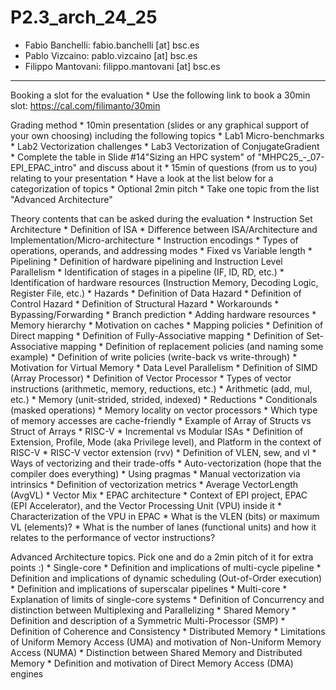 # P2.3_arch_24_25

* Fabio Banchelli: fabio.banchelli [at] bsc.es
* Pablo Vizcaino: pablo.vizcaino [at] bsc.es
* Filippo Mantovani: filippo.mantovani [at] bsc.es


----


Booking a slot for the evaluation
	* Use the following link to book a 30min slot: https://cal.com/filimanto/30min

Grading method
	* 10min presentation (slides or any graphical support of your own choosing) including the following topics
		* Lab1 Micro-benchmarks
		* Lab2 Vectorization challenges
		* Lab3 Vectorization of ConjugateGradient
		* Complete the table in Slide #14"Sizing an HPC system" of "MHPC25_-_07-EPI_EPAC_intro" and discuss about it
	* 15min of questions (from us to you) relating to your presentation
		* Have a look at the list below for a categorization of topics
	* Optional 2min pitch
		* Take one topic from the list "Advanced Architecture"

Theory contents that can be asked during the evaluation
	* Instruction Set Architecture
		* Definition of ISA
		* Difference between ISA/Architecture and Implementation/Micro-architecture
		* Instruction encodings
			* Types of operations, operands, and addressing modes
			* Fixed vs Variable length
	* Pipelining
		* Definition of hardware pipelining and Instruction Level Parallelism
		* Identification of stages in a pipeline (IF, ID, RD, etc.)
		* Identification of hardware resources (Instruction Memory, Decoding Logic, Register File, etc.)
		* Hazards
			* Definition of Data Hazard
			* Definition of Control Hazard
			* Definition of Structural Hazard
		* Workarounds
			* Bypassing/Forwarding
			* Branch prediction
			* Adding hardware resources
	* Memory hierarchy
		* Motivation on caches
		* Mapping policies
			* Definition of Direct mapping
			* Definition of Fully-Associative mapping
			* Definition of Set-Associative mapping
		* Definition of replacement policies (and naming some example)
		* Definition of write policies (write-back vs write-through)
		* Motivation for Virtual Memory
	* Data Level Parallelism
		* Definition of SIMD (Array Processor)
		* Definition of Vector Processor
		* Types of vector instructions (arithmetic, memory, reductions, etc.)
			* Arithmetic (add, mul, etc.)
			* Memory (unit-strided, strided, indexed)
			* Reductions
			* Conditionals (masked operations)
		* Memory locality on vector processors
			* Which type of memory accesses are cache-friendly
			* Example of Array of Structs vs Struct of Arrays
	* RISC-V
		* Incremental vs Modular ISAs
		* Definition of Extension, Profile, Mode (aka Privilege level), and Platform in the context of RISC-V
	* RISC-V vector extension (rvv)
		* Definition of VLEN, sew, and vl
		* Ways of vectorizing and their trade-offs
			* Auto-vectorization (hope that the compiler does everything)
			* Using pragmas
			* Manual vectorization via intrinsics
		* Definition of vectorization metrics
			* Average VectorLength (AvgVL)
			* Vector Mix
	* EPAC architecture
		* Context of EPI project, EPAC (EPI Accelerator), and the Vector Processing Unit (VPU) inside it
		* Characterization of the VPU in EPAC
			* What is the VLEN (bits) or maximum VL (elements)?
			* What is the number of lanes (functional units) and how it relates to the performance of vector instructions?

Advanced Architecture topics. Pick one and do a 2min pitch of it for extra points :)
	* Single-core
		* Definition and implications of multi-cycle pipeline
		* Definition and implications of dynamic scheduling (Out-of-Order execution)
		* Definition and implications of superscalar pipelines
	* Multi-core
		* Explanation of limits of single-core systems
		* Definition of Concurrency and distinction between Multiplexing and Parallelizing
	* Shared Memory
		* Definition and description of a Symmetric Multi-Processor (SMP)
		* Definition of Coherence and Consistency
	* Distributed Memory
		* Limitations of Uniform Memory Access (UMA) and motivation of Non-Uniform Memory Access (NUMA)
		* Distinction between Shared Memory and Distributed Memory
		* Definition and motivation of Direct Memory Access (DMA) engines

